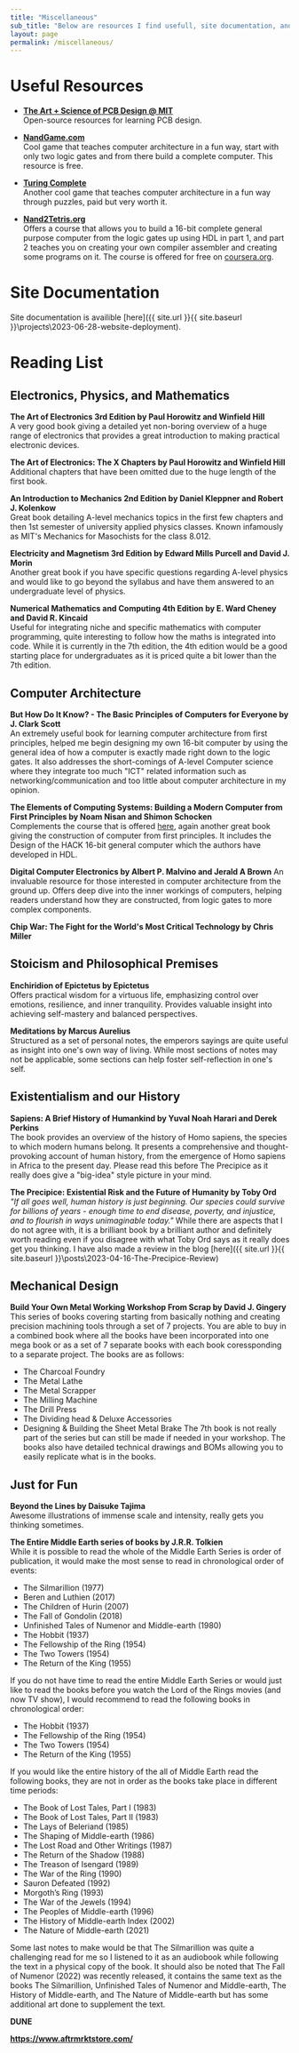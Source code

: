 ```yaml
---
title: "Miscellaneous"
sub_title: "Below are resources I find usefull, site documentation, and my reading list."
layout: page
permalink: /miscellaneous/
---
```

# Useful Resources
- **[The Art + Science of PCB Design @ MIT](https://pcb.mit.edu/)**  
Open-source resources for learning PCB design.

- **[NandGame.com](https://nandgame.com/)**  
Cool game that teaches computer architecture in a fun way, start with only two logic gates and from there build a complete computer. This resource is free.
- **[Turing Complete](https://store.steampowered.com/app/1444480/Turing_Complete/)**  
Another cool game that teaches computer architecture in a fun way through puzzles, paid but very worth it.
- **[Nand2Tetris.org](https://www.nand2tetris.org/)**  
Offers a course that allows you to build a 16-bit complete general purpose computer from the logic gates up using HDL in part 1, and part 2 teaches you on creating your own compiler assembler and creating some programs on it. The course is offered for free on [coursera.org](https://www.coursera.org/).


# Site Documentation
Site documentation is availible [here]({{ site.url }}{{ site.baseurl }}\projects\2023-06-28-website-deployment).

# Reading List
## Electronics, Physics, and Mathematics
**The Art of Electronics 3rd Edition by Paul Horowitz and Winfield Hill**  
A very good book giving a detailed yet non-boring overview of a huge range of electronics that provides a great introduction to making practical electronic devices.

**The Art of Electronics: The X Chapters by Paul Horowitz and Winfield Hill**  
Additional chapters that have been omitted due to the huge length of the first book.

**An Introduction to Mechanics 2nd Edition by Daniel Kleppner and Robert J. Kolenkow**  
Great book detailing A-level mechanics topics in the first few chapters and then 1st semester of university applied physics classes. Known infamously as MIT's Mechanics for Masochists for the class 8.012.

**Electricity and Magnetism 3rd Edition by Edward Mills Purcell and David J. Morin**  
Another great book if you have specific questions regarding A-level physics and would like to go beyond the syllabus and have them answered to an undergraduate level of physics.

**Numerical Mathematics and Computing 4th Edition by  E. Ward Cheney and David R. Kincaid**  
Useful for integrating niche and specific mathematics with computer programming, quite interesting to follow how the maths is integrated into code. While it is currently in the 7th edition, the 4th edition would be a good starting place for undergraduates as it is priced quite a bit lower than the 7th edition.

## Computer Architecture
**But How Do It Know? - The Basic Principles of Computers for Everyone by J. Clark Scott**  
An extremely useful book for learning computer architecture from first principles, helped me begin designing my own 16-bit computer by using the general idea of how a computer is exactly made right down to the logic gates. It also addresses the short-comings of A-level Computer science where they integrate too much "ICT" related information such as networking/communication and too little about computer architecture in my opinion.

**The Elements of Computing Systems: Building a Modern Computer from First Principles by Noam Nisan and Shimon Schocken**  
Complements the course that is offered [here](https://www.nand2tetris.org/), again another great book giving the construction of computer from first principles. It includes the Design of the HACK 16-bit general computer which the authors have developed in HDL.

**Digital Computer Electronics by Albert P. Malvino and Jerald A Brown**
An invaluable resource for those interested in computer architecture from the ground up. Offers deep dive into the inner workings of computers, helping readers understand how they are constructed, from logic gates to more complex components. 

**Chip War: The Fight for the World's Most Critical Technology by Chris Miller**

## Stoicism and Philosophical Premises    
**Enchiridion of Epictetus by Epictetus**  
Offers practical wisdom for a virtuous life, emphasizing control over emotions, resilience, and inner tranquility. Provides valuable insight into achieving self-mastery and balanced perspectives.

**Meditations by Marcus Aurelius**  
Structured as a set of personal notes, the emperors sayings are quite useful as insight into one's own way of living. While most sections of notes may not be applicable, some sections can help foster self-reflection in one's self.

## Existentialism and our History
**Sapiens: A Brief History of Humankind by Yuval Noah Harari and Derek Perkins**  
The book provides an overview of the history of Homo sapiens, the species to which modern humans belong. It presents a comprehensive and thought-provoking account of human history, from the emergence of Homo sapiens in Africa to the present day. Please read this before The Precipice as it really does give a "big-idea" style picture in your mind.

**The Precipice: Existential Risk and the Future of Humanity by Toby Ord**  
*"If all goes well, human history is just beginning. Our species could survive for billions of years - enough time to end disease, poverty, and injustice, and to flourish in ways unimaginable today."* While there are aspects that I do not agree with, it is a brilliant book by a brilliant author and definitely worth reading even if you disagree with what Toby Ord says as it really does get you thinking. I have also made a review in the blog [here]({{ site.url }}{{ site.baseurl }}\posts\2023-04-16-The-Precipice-Review)

## Mechanical Design
**Build Your Own Metal Working Workshop From Scrap by David J. Gingery**  
This series of books covering starting from basically nothing and creating precision machining tools through a set of 7 projects. You are able to buy in a combined book where all the books have been incorporated into one mega book or as a set of 7 separate books with each book coressponding to a separate project. The books are as follows:
- The Charcoal Foundry
- The Metal Lathe
- The Metal Scrapper
- The Milling Machine
- The Drill Press
- The Dividing head & Deluxe Accessories
- Designing & Building the Sheet Metal Brake
The 7th book is not really part of the series but can still be made if needed in your workshop. The books also have detailed technical drawings and BOMs allowing you to easily replicate what is in the books.

## Just for Fun
**Beyond the Lines by Daisuke Tajima**  
Awesome illustrations of immense scale and intensity, really gets you thinking sometimes.

**The Entire Middle Earth series of books by J.R.R. Tolkien**  
While it is possible to read the whole of the Middle Earth Series is order of publication, it would make the most sense to read in chronological order of events:
- The Silmarillion (1977)
- Beren and Luthien (2017)
- The Children of Hurin (2007)
- The Fall of Gondolin (2018)
- Unfinished Tales of Numenor and Middle-earth (1980)
- The Hobbit (1937)
- The Fellowship of the Ring (1954)
- The Two Towers (1954)
- The Return of the King (1955)

If you do not have time to read the entire Middle Earth Series or would just like to read the books before you watch the Lord of the Rings movies (and now TV show), I would recommend to read the following books in chronological order:
- The Hobbit (1937)
- The Fellowship of the Ring (1954)
- The Two Towers (1954)
- The Return of the King (1955)

If you would like the entire history of the all of Middle Earth read the following books, they are not in order as the books take place in different time periods:
- The Book of Lost Tales, Part I (1983)
- The Book of Lost Tales, Part II (1983)
- The Lays of Beleriand (1985)
- The Shaping of Middle-earth (1986)
- The Lost Road and Other Writings (1987)
- The Return of the Shadow (1988)
- The Treason of Isengard (1989)
- The War of the Ring (1990)
- Sauron Defeated (1992)
- Morgoth’s Ring (1993)
- The War of the Jewels (1994)
- The Peoples of Middle-earth (1996)
- The History of Middle-earth Index (2002)
- The Nature of Middle-earth (2021)

Some last notes to make would be that The Silmarillion was quite a challenging read for me so I listened to it as an audiobook while following the text in a physical copy of the book. It should also be noted that The Fall of Numenor (2022) was recently released, it contains the same text as the books The Silmarillion, Unfinished Tales of Numenor and Middle-earth, The History of Middle-earth, and The Nature of Middle-earth but has some additional art done to supplement the text.

**DUNE**

**https://www.aftrmrktstore.com/**
